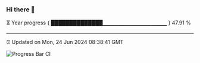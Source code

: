 ### Hi there 👋

⏳ Year progress { ██████████████▁▁▁▁▁▁▁▁▁▁▁▁▁▁▁▁ } 47.91 %

---

⏰ Updated on Mon, 24 Jun 2024 08:38:41 GMT

![Progress Bar CI](https://github.com/IshwaranRudhara/GIT-ACTION/workflows/Progress%20Bar%20CI/badge.svg)
